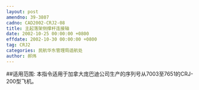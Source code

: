 ```yaml
---
layout: post
amendno: 39-3807
cadno: CAD2002-CRJ2-08
title: 主起落架侧撑杆连接轴
date: 2002-10-25 00:00:00 +0800
effdate: 2002-10-30 00:00:00 +0800
tag: CRJ2
categories: 民航华东管理局适航处
author: 郝炜
---
```


##适用范围:
本指令适用于加拿大庞巴迪公司生产的序列号从7003至7651的CRJ-200型飞机。

